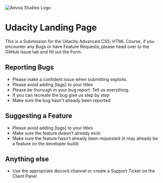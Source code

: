![Aevoa Studios Logo](https://imgur.com/FPDgwiC.png)

# Udacity Landing Page
This is a Submission for the Udacity Advanced CSS, HTML Course, if you encounter any Bugs or have Feature Requests, please head over to the GitHub Issue tab and fill out the Form.

## Reporting Bugs
- Please make a confident issue when submitting exploits.
- Please avoid adding [tags] to your titles
- Please be thorough in your bug report. Tell us everything.
- If you can recreate the bug give us step by step
- Make sure the bug hasn't already been reported

## Suggesting a Feature
- Please avoid adding [tags] to your titles
- Make sure the feature doesn't already exist
- Make sure the feature hasn't already been requested (it may already be a feature on the developer build)

## Anything else
- Use the appropriate discord channel or create a Support Ticket on the Client Panel